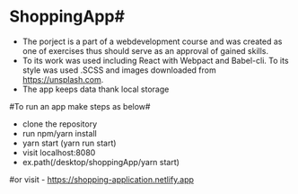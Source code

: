 # ShoppingApp#

* The porject is a part of a webdevelopment course and was created as one of exercises thus should serve as an approval of gained skills.
* To its work was used including React with Webpact and Babel-cli. To its style was used .SCSS and images downloaded from https://unsplash.com.
* The app keeps data thank local storage

#To run an app make steps as below#

* clone the repository
* run npm/yarn install
* yarn start (yarn run start)
* visit localhost:8080
* ex.path(/desktop/shoppingApp/yarn start)

#or visit - https://shopping-application.netlify.app
